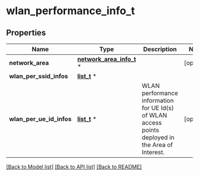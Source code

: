 # wlan_performance_info_t

## Properties
Name | Type | Description | Notes
------------ | ------------- | ------------- | -------------
**network_area** | [**network_area_info_t**](network_area_info.md) \* |  | [optional] 
**wlan_per_ssid_infos** | [**list_t**](wlan_per_ss_id_performance_info.md) \* |  | 
**wlan_per_ue_id_infos** | [**list_t**](wlan_per_ue_id_performance_info.md) \* | WLAN performance information for UE Id(s) of WLAN access points deployed in the Area of Interest.  | [optional] 

[[Back to Model list]](../README.md#documentation-for-models) [[Back to API list]](../README.md#documentation-for-api-endpoints) [[Back to README]](../README.md)



